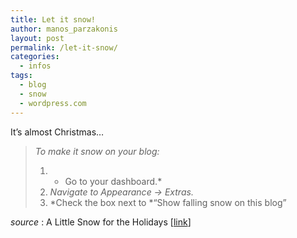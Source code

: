 ```yaml
---
title: Let it snow!
author: manos_parzakonis
layout: post
permalink: /let-it-snow/
categories:
  - infos
tags:
  - blog
  - snow
  - wordpress.com
---
```

It&#8217;s almost Christmas&#8230;

> *To make it snow on your blog:*
> 
>   1. * Go to your dashboard.*
>   2. *Navigate to *Appearance -> Extras*.*
>   3. *Check the box next to *“Show falling snow on this blog”

*source* : A Little Snow for the Holidays [[link][1]]

 [1]: http://en.blog.wordpress.com/2009/12/02/a-little-snow-for-the-holidays/